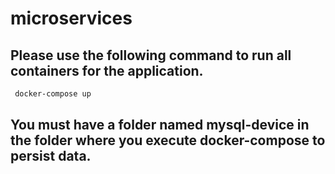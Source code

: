 # microservices

## Please use the following command to run all containers for the application.
```bash
 docker-compose up
```
## You must have a folder named mysql-device in the folder where you execute docker-compose to persist data.

